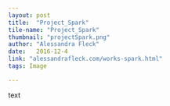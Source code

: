 ```yaml
---
layout: post
title:  "Project_Spark"
tile-name: "Project_Spark"
thumbnail: "projectSpark.png"
author: "Alessandra Fleck"
date:   2016-12-4
link: "alessandrafleck.com/works-spark.html"
tags: Image

---
```


text